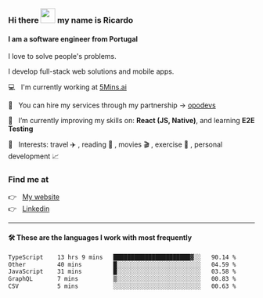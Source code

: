 ### Hi there <img src="https://raw.githubusercontent.com/iampavangandhi/iampavangandhi/master/gifs/Hi.gif" width="30"> my name is Ricardo
#### I am a software engineer from Portugal
I love to solve people's problems.

I develop full-stack web solutions and mobile apps.

💻  &nbsp; I'm currently working at <a href="https://5mins.ai/">5Mins.ai</a>

💼  &nbsp; You can hire my services through my partnership -> <a href="https://github.com/opodevs">opodevs</a>

🌱 &nbsp; I’m currently improving my skills on: **React (JS, Native)**, and learning **E2E Testing**

💙 &nbsp; Interests: travel ✈️ , reading 📖 , movies 🎬 , exercise 🏃 , personal development 📈

### Find me at

<p align="left">
  👉  &nbsp;
  <a href="https://ricardopbarbosa.com" target="_blank">
    My website
  </a>
  <br/>
  👉 &nbsp;
  <a href="https://www.linkedin.com/in/ricardopbarbosa" target="_blank">
    Linkedin
  </a>
</p>

<hr />

#### 🛠 These are the languages I work with most frequently
<!--START_SECTION:waka-->

```txt
TypeScript    13 hrs 9 mins   ██████████████████████▓░░   90.14 %
Other         40 mins         █░░░░░░░░░░░░░░░░░░░░░░░░   04.59 %
JavaScript    31 mins         █░░░░░░░░░░░░░░░░░░░░░░░░   03.58 %
GraphQL       7 mins          ▒░░░░░░░░░░░░░░░░░░░░░░░░   00.83 %
CSV           5 mins          ░░░░░░░░░░░░░░░░░░░░░░░░░   00.63 %
```

<!--END_SECTION:waka-->
